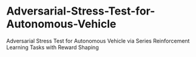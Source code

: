 # Adversarial-Stress-Test-for-Autonomous-Vehicle
Adversarial Stress Test for Autonomous Vehicle via Series Reinforcement Learning Tasks with Reward Shaping
